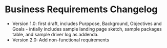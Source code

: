 # Business Requirements Changelog
* Version 1.0: first draft, includes Purppose, Background, Objectives and Goals - intially includes 
sample landing page sketch, sample packages table, and sample driver log as addenda.
* Version 2.0: Add non-functional requirements
